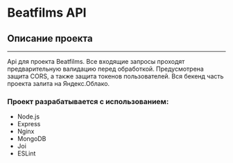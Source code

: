 # Beatfilms API

## Описание проекта
---
Api для проекта Beatfilms. Все входящие запросы проходят предварительную валидацию перед обработкой. Предусмотрена защита CORS, а также защита токенов пользователей. 
Вся бекенд часть проекта залита на Яндекс.Облако.

### **Проект разрабатывается с использованием:**
* Node.js 
* Express
* Nginx
* MongoDB
* Joi
* ESLint
